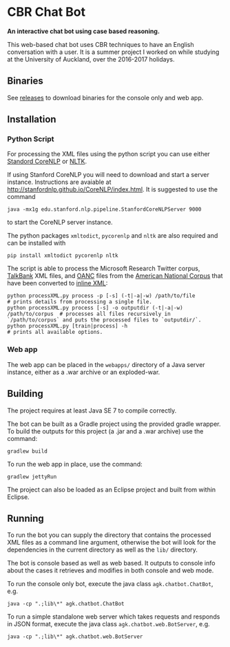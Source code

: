 # CBR Chat Bot

**An interactive chat bot using case based reasoning.**

This web-based chat bot uses CBR techniques to have an English conversation with
a user. It is a summer project I worked on while studying at the University of
Auckland, over the 2016-2017 holidays.


## Binaries
See [releases](https://github.com/agkphysics/ChatBot/releases) to download
binaries for the console only and web app.


## Installation
### Python Script
For processing the XML files using the python script you can use either
[Standord CoreNLP](http://stanfordnlp.github.io/CoreNLP/) or
[NLTK](http://www.nltk.org/).

If using Stanford CoreNLP you will need to download and start a server instance.
Instructions are avaiable at <http://stanfordnlp.github.io/CoreNLP/index.html>.
It is suggested to use the command
```
java -mx1g edu.stanford.nlp.pipeline.StanfordCoreNLPServer 9000
```
to start the CoreNLP server instance.

The python packages `xmltodict`, `pycorenlp` and `nltk` are also required and
can be installed with 
```
pip install xmltodict pycorenlp nltk
```

The script is able to process the Microsoft Research Twitter corpus,
[TalkBank](http://talkbank.org/ "TalkBank") XML files, and
[OANC](http://www.anc.org/data/oanc/contents/) files from the
[American National Corpus](http://www.anc.org/ "ANC") that have been converted
to [inline XML](http://www.anc.org/software/anc-tool/ "ANC Conversion Tool"):

```
python processXML.py process -p [-s] (-t|-a|-w) /path/to/file              # prints details from processing a single file.
python processXML.py process [-s] -o outputdir (-t|-a|-w) /path/to/corpus  # processes all files recursively in `/path/to/corpus` and puts the processed files to `outputdir/`.
python processXML.py [train|process] -h                                    # prints all available options.
```

### Web app
The web app can be placed in the `webapps/` directory of a Java server
instance, either as a .war archive or an exploded-war.


## Building
The project requires at least Java SE 7 to compile correctly.

The bot can be built as a Gradle project using the provided gradle wrapper.
To build the outputs for this project (a .jar and a .war archive) use the
command:
```
gradlew build
```

To run the web app in place, use the command:
```
gradlew jettyRun
```

The project can also be loaded as an Eclipse project and built from within
Eclipse.


## Running
To run the bot you can supply the directory that contains the processed XML
files as a command line argument, otherwise the bot will look for the
dependencies in the current directory as well as the `lib/` directory.

The bot is console based as well as web based. It outputs to console info about
the cases it retrieves and modifies in both console and web mode.

To run the console only bot, execute the java class `agk.chatbot.ChatBot`, e.g.
```
java -cp ".;lib\*" agk.chatbot.ChatBot
```

To run a simple standalone web server which takes requests and responds in
JSON format, execute the java class `agk.chatbot.web.BotServer`, e.g.
```
java -cp ".;lib\*" agk.chatbot.web.BotServer
```
